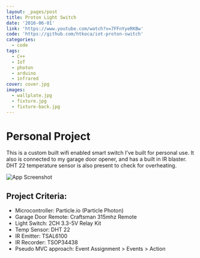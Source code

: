 ```yaml
---
layout: _pages/post
title: Proton Light Switch
date: '2016-06-01'
link: 'https://www.youtube.com/watch?v=7FFnYyeRKBw'
code: 'https://github.com/htkoca/iot-proton-switch'
categories:
  - code
tags:
  - C++
  - IoT
  - photon
  - arduino
  - infrared
cover: cover.jpg
images:
  - wallplate.jpg
  - fixture.jpg
  - fixture-back.jpg
---
```

# Personal Project
This is a custom built wifi enabled smart switch I’ve built for personal use. It also is connected to my garage door opener, and has a built in IR blaster. DHT 22 temperature sensor is also present to check for overheating.

![App Screenshot](https://raw.githubusercontent.com/htkoca/iot-proton-switch/master/assets/wallplate-1.jpg)

## Project Criteria:
* Microcontroller: Particle.io (Particle Photon)
* Garage Door Remote: Craftsman 315mhz Remote
* Light Switch: 2CH 3.3-5V Relay Kit
* Temp Sensor: DHT 22
* IR Emitter: TSAL6100
* IR Recorder: TSOP34438
* Pseudo MVC approach: Event Assignment > Events > Action
